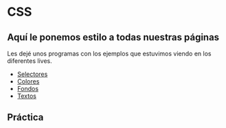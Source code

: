 # CSS

## Aquí le ponemos estilo a todas nuestras páginas

Les dejé unos programas con los ejemplos que estuvimos viendo en los diferentes lives.

- [Selectores](./programas/1.-selectores.html)
- [Colores](./programas/2.-colores.css)
- [Fondos](./programas/3.-fondos.css)
- [Textos](./programas/4.-textos.css)

## Práctica

